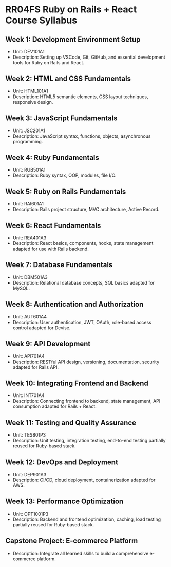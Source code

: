 # RR04FS Ruby on Rails + React Course Syllabus

## Week 1: Development Environment Setup
- Unit: DEV101A1
- Description: Setting up VSCode, Git, GitHub, and essential development tools for Ruby on Rails and React.

## Week 2: HTML and CSS Fundamentals
- Unit: HTML101A1
- Description: HTML5 semantic elements, CSS layout techniques, responsive design.

## Week 3: JavaScript Fundamentals
- Unit: JSC201A1
- Description: JavaScript syntax, functions, objects, asynchronous programming.

## Week 4: Ruby Fundamentals
- Unit: RUB501A1
- Description: Ruby syntax, OOP, modules, file I/O.

## Week 5: Ruby on Rails Fundamentals
- Unit: RAI601A1
- Description: Rails project structure, MVC architecture, Active Record.

## Week 6: React Fundamentals
- Unit: REA401A3
- Description: React basics, components, hooks, state management adapted for use with Rails backend.

## Week 7: Database Fundamentals
- Unit: DBM501A3
- Description: Relational database concepts, SQL basics adapted for MySQL.

## Week 8: Authentication and Authorization
- Unit: AUT601A4
- Description: User authentication, JWT, OAuth, role-based access control adapted for Devise.

## Week 9: API Development
- Unit: API701A4
- Description: RESTful API design, versioning, documentation, security adapted for Rails API.

## Week 10: Integrating Frontend and Backend
- Unit: INT701A4
- Description: Connecting frontend to backend, state management, API consumption adapted for Rails + React.

## Week 11: Testing and Quality Assurance
- Unit: TES801P3
- Description: Unit testing, integration testing, end-to-end testing partially reused for Ruby-based stack.

## Week 12: DevOps and Deployment
- Unit: DEP901A3
- Description: CI/CD, cloud deployment, containerization adapted for AWS.

## Week 13: Performance Optimization
- Unit: OPT1001P3
- Description: Backend and frontend optimization, caching, load testing partially reused for Ruby-based stack.

## Capstone Project: E-commerce Platform
- Description: Integrate all learned skills to build a comprehensive e-commerce platform.
